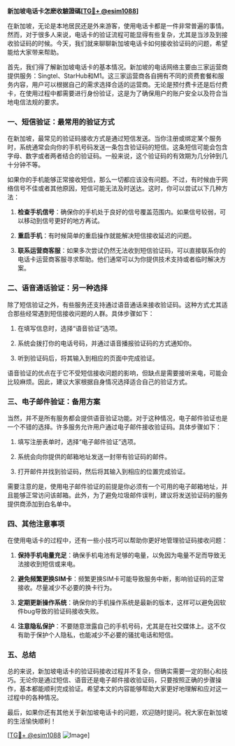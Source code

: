 **新加坡电话卡怎麽收驗證碼[[TG💪+ @esim1088](https://t.me/s/esim1088)]**

在新加坡，无论是本地居民还是外来游客，使用电话卡都是一件非常普遍的事情。然而，对于很多人来说，电话卡的验证流程可能显得有些复杂，尤其是当涉及到接收验证码的时候。今天，我们就来聊聊新加坡电话卡如何接收验证码的问题，希望能给大家带来帮助。

首先，我们得了解新加坡电话卡的基本情况。新加坡的电话网络主要由三家运营商提供服务：Singtel、StarHub和M1。这三家运营商各自拥有不同的资费套餐和服务内容，用户可以根据自己的需求选择合适的运营商。无论是预付费卡还是后付费卡，在使用过程中都需要进行身份验证，这是为了确保用户的账户安全以及符合当地电信法规的要求。

### **一、短信验证：最常用的验证方式**

在新加坡，最常见的验证码接收方式是通过短信发送。当你注册或绑定某个服务时，系统通常会向你的手机号码发送一条包含验证码的短信。这条短信可能会包含字母、数字或者两者结合的验证码。一般来说，这个验证码的有效期为几分钟到几十分钟不等。

如果你的手机能够正常接收短信，那么一切都应该没有问题。不过，有时候由于网络信号不佳或者其他原因，短信可能无法及时送达。这时，你可以尝试以下几种方法：

1. **检查手机信号**：确保你的手机处于良好的信号覆盖范围内。如果信号较弱，可以移动到信号更好的地方再试。
   
2. **重启手机**：有时候简单的重启操作就能解决短信接收延迟的问题。

3. **联系运营商客服**：如果多次尝试仍然无法收到短信验证码，可以直接联系你的电话卡运营商客服寻求帮助。他们通常可以为你提供技术支持或者临时解决方案。

### **二、语音通话验证：另一种选择**

除了短信验证之外，有些服务还支持通过语音通话来接收验证码。这种方式尤其适合那些经常遇到短信接收问题的人群。具体步骤如下：

1. 在填写信息时，选择“语音验证”选项。
   
2. 系统会拨打你的电话号码，并通过语音播报验证码的方式通知你。
   
3. 听到验证码后，将其输入到相应的页面中完成验证。

语音验证的优点在于它不受短信接收问题的影响，但缺点是需要接听来电，可能会比较麻烦。因此，建议大家根据自身情况选择适合自己的验证方式。

### **三、电子邮件验证：备用方案**

当然，并不是所有服务都会提供语音验证功能。对于这种情况，电子邮件验证也是一个不错的选择。许多服务允许用户通过电子邮件接收验证码。具体步骤如下：

1. 填写注册表单时，选择“电子邮件验证”选项。
   
2. 系统会向你提供的邮箱地址发送一封带有验证码的邮件。
   
3. 打开邮件并找到验证码，然后将其输入到相应的位置完成验证。

需要注意的是，使用电子邮件验证的前提是你必须有一个可用的电子邮箱地址，并且能够正常访问该邮箱。此外，为了避免垃圾邮件误判，建议将发送验证码的服务提供商添加到白名单中。

### **四、其他注意事项**

在使用电话卡的过程中，还有一些小技巧可以帮助你更好地管理验证码接收问题：

1. **保持手机电量充足**：确保手机电池有足够的电量，以免因为电量不足而导致无法接收到短信或来电。

2. **避免频繁更换SIM卡**：频繁更换SIM卡可能导致服务中断，影响验证码的正常接收。尽量减少不必要的换卡行为。

3. **定期更新操作系统**：确保你的手机操作系统是最新的版本，这样可以避免因软件bug导致的验证码接收失败。

4. **注意隐私保护**：不要随意泄露自己的手机号码，尤其是在社交媒体上。这不仅有助于保护个人隐私，也能减少不必要的骚扰电话和短信。

### **五、总结**

总的来说，新加坡电话卡的验证码接收过程并不复杂，但确实需要一定的耐心和技巧。无论你是通过短信、语音还是电子邮件接收验证码，只要按照正确的步骤操作，基本都能顺利完成验证。希望本文的内容能够帮助大家更好地理解和应对这一过程中的各种情况。

最后，如果你还有其他关于新加坡电话卡的问题，欢迎随时提问。祝大家在新加坡的生活愉快顺利！

[[TG💪+ @esim1088](https://t.me/s/esim1088) ![Image](https://i.postimg.cc/4NQfJmqS/Snipaste-2025-05-13-00-14-12.png)]